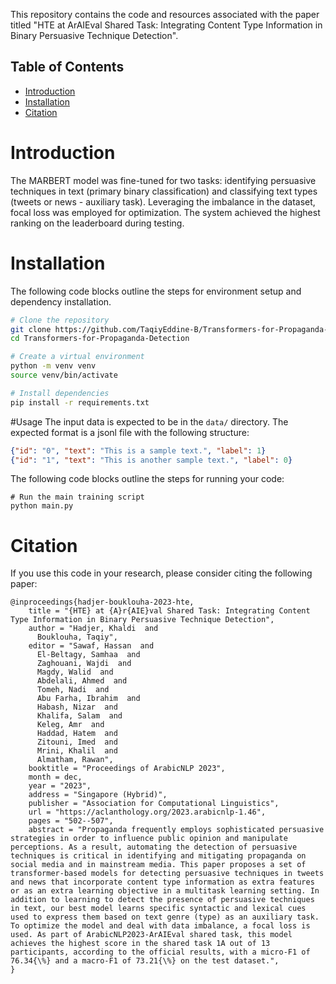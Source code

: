 This repository contains the code and resources associated with the paper titled "HTE at ArAIEval Shared Task: Integrating Content Type Information in Binary Persuasive Technique Detection".


## Table of Contents
- [Introduction](#introduction)
- [Installation](#installation)
- [Citation](#citation)

# Introduction
The MARBERT model was fine-tuned for two tasks: identifying persuasive techniques in text (primary binary classification) and classifying text types (tweets or news - auxiliary task). Leveraging the imbalance in the dataset, focal loss was employed for optimization. The system achieved the highest ranking on the leaderboard during testing.

# Installation
The following code blocks outline the steps for environment setup and dependency installation.

```bash
# Clone the repository
git clone https://github.com/TaqiyEddine-B/Transformers-for-Propaganda-Detection.git
cd Transformers-for-Propaganda-Detection

# Create a virtual environment
python -m venv venv
source venv/bin/activate

# Install dependencies
pip install -r requirements.txt
```

#Usage
The input data is expected to be in the `data/` directory. The expected format is a jsonl file with the following structure:

```json
{"id": "0", "text": "This is a sample text.", "label": 1}
{"id": "1", "text": "This is another sample text.", "label": 0}
```

The following code blocks outline the steps for running your code:
```
# Run the main training script
python main.py
```


# Citation
If you use this code in your research, please consider citing the following paper:

```
@inproceedings{hadjer-bouklouha-2023-hte,
    title = "{HTE} at {A}r{AIE}val Shared Task: Integrating Content Type Information in Binary Persuasive Technique Detection",
    author = "Hadjer, Khaldi  and
      Bouklouha, Taqiy",
    editor = "Sawaf, Hassan  and
      El-Beltagy, Samhaa  and
      Zaghouani, Wajdi  and
      Magdy, Walid  and
      Abdelali, Ahmed  and
      Tomeh, Nadi  and
      Abu Farha, Ibrahim  and
      Habash, Nizar  and
      Khalifa, Salam  and
      Keleg, Amr  and
      Haddad, Hatem  and
      Zitouni, Imed  and
      Mrini, Khalil  and
      Almatham, Rawan",
    booktitle = "Proceedings of ArabicNLP 2023",
    month = dec,
    year = "2023",
    address = "Singapore (Hybrid)",
    publisher = "Association for Computational Linguistics",
    url = "https://aclanthology.org/2023.arabicnlp-1.46",
    pages = "502--507",
    abstract = "Propaganda frequently employs sophisticated persuasive strategies in order to influence public opinion and manipulate perceptions. As a result, automating the detection of persuasive techniques is critical in identifying and mitigating propaganda on social media and in mainstream media. This paper proposes a set of transformer-based models for detecting persuasive techniques in tweets and news that incorporate content type information as extra features or as an extra learning objective in a multitask learning setting. In addition to learning to detect the presence of persuasive techniques in text, our best model learns specific syntactic and lexical cues used to express them based on text genre (type) as an auxiliary task. To optimize the model and deal with data imbalance, a focal loss is used. As part of ArabicNLP2023-ArAIEval shared task, this model achieves the highest score in the shared task 1A out of 13 participants, according to the official results, with a micro-F1 of 76.34{\%} and a macro-F1 of 73.21{\%} on the test dataset.",
}
```